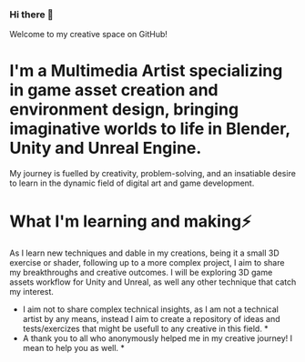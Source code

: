 ### Hi there 👋
Welcome to my creative space on GitHub!

# I'm a **Multimedia Artist** specializing in game asset creation and environment design, bringing imaginative worlds to life in Blender, Unity and Unreal Engine.
My journey is fuelled by creativity, problem-solving, and an insatiable desire to learn in the dynamic field of digital art and game development.

# What I'm learning and making⚡
As I learn new techniques and dable in my creations, being it a small 3D exercise or shader, following up to a more complex project, I aim to share my breakthroughs and creative outcomes. I will be exploring 3D game assets workflow for Unity and Unreal, as well any other technique that catch my interest. 

* I aim not to share complex technical insights, as I am not a technical artist by any means, instead I aim to create a repository of ideas and tests/exercizes that might be usefull to any creative in this field. *
* A thank you to all who anonymously helped me in my creative journey! I mean to help you as well. * 
<!--
**SVRASVRA/SVRASVRA** is a ✨ _special_ ✨ repository because its `README.md` (this file) appears on your GitHub profile.

Here are some ideas to get you started:

- 🔭 I’m currently working on ...
- 🌱 I’m currently learning ...
- 👯 I’m looking to collaborate on ...
- 🤔 I’m looking for help with ...
- 💬 Ask me about ...
- 📫 How to reach me: ...
- 😄 Pronouns: ...
- ⚡ Fun fact: ...
-->
